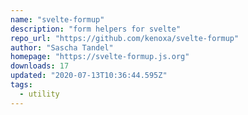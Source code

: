```yaml
---
name: "svelte-formup"
description: "form helpers for svelte"
repo_url: "https://github.com/kenoxa/svelte-formup"
author: "Sascha Tandel"
homepage: "https://svelte-formup.js.org"
downloads: 17
updated: "2020-07-13T10:36:44.595Z"
tags: 
  - utility
---
```

